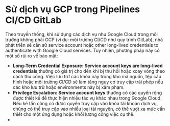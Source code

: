 # Sử dịch vụ GCP trong Pipelines CI/CD GitLab
Theo truyền thống, khi sử dụng các dịch vụ như Google Cloud trong môi trường không phải GCP (ví dụ: môi trường CI/CD như quy trình GitLab), nhà phát triển sẽ cần sử service account hoặc other long-lived credentials to authenticate with Google Cloud services. Tuy nhiên, phương pháp này có một số rủi ro về bảo mật:  
- **Long-Term Credential Exposure: Service account keys are long-lived credentials**,thường có giá trị cho đến khi bị thu hồi hoặc xoay vòng theo cách thủ công. Việc lưu trữ các khóa này trong kho mã nguồn, tệp cấu hình hoặc môi trường CI/CD sẽ làm tăng nguy cơ truy cập trái phép nếu các kho lưu trữ hoặc environments này bị xâm phạm.
- **Privilege Escalation: Service account keys** thường có các quyền rộng được thiết kế để thực hiện nhiều tác vụ khác nhau trong Google Cloud. Nếu kẻ tấn công có được quyền truy cập vào khóa tài khoản dịch vụ, chúng có thể truy cập vào nhiều loại tài nguyên, có thể vượt xa mức cần thiết cho một ứng dụng hoặc khối lượng công việc cụ thể.
- 
